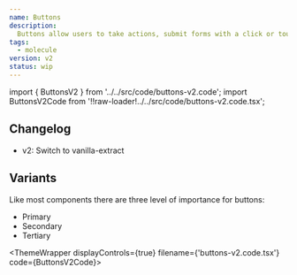 ```yaml
---
name: Buttons
description:
  Buttons allow users to take actions, submit forms with a click or touch.
tags:
  - molecule
version: v2
status: wip
---
```


<!-- CODE IMPORTS -->

<!-- prettier-ignore -->
import { ButtonsV2 } from '../../src/code/buttons-v2.code'; 
import ButtonsV2Code from '!!raw-loader!../../src/code/buttons-v2.code.tsx';

<!-- END CODE IMPORTS -->

<DocHeader props={props}/>

## Changelog

- v2: Switch to vanilla-extract

## Variants

Like most components there are three level of importance for buttons:

- Primary
- Secondary
- Tertiary

<!-- prettier-ignore -->
<ThemeWrapper 
  displayControls={true} 
  filename={'buttons-v2.code.tsx'}
  code={ButtonsV2Code}>
  <ButtonsV2 />
</ThemeWrapper>

